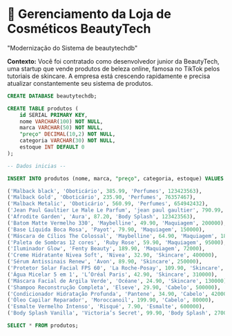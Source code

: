 # 🎯 Gerenciamento da Loja de Cosméticos BeautyTech
"Modernização do Sistema de beautytechdb"

**Contexto:**  Você foi contratado como desenvolvedor junior da BeautyTech, uma startup que vende produtos de beleza online, famosa no TikTok pelos tutoriais de skincare. A empresa está crescendo rapidamente e precisa atualizar constantemente seu sistema de produtos.

```sql
CREATE DATABASE beautytechdb;

CREATE TABLE produtos (
    id SERIAL PRIMARY KEY,
    nome VARCHAR(100) NOT NULL,
    marca VARCHAR(50) NOT NULL,
    "preço" DECIMAL(10,2) NOT NULL,
    categoria VARCHAR(30) NOT NULL,
    estoque INT DEFAULT 0
);

-- Dados inicias --

INSERT INTO produtos (nome, marca, "preço", categoria, estoque) VALUES

('Malback black', 'Oboticário', 385.99, 'Perfumes', 123423563),
('Malback Gold', 'Oboticário', 235.90, 'Perfumes', 76357467),
('Malback Metalic', 'Oboticário', 560.99, 'Perfumes', 654942432),
('Jean Paul Gaultier Le Male Le Parfum', 'jean paul gaultier', 790.99, 'Perfumes', 653633563),
('Afrodite Garden', 'Aura', 87.20, 'Body Splash', 123423563),
('Batom Matte Vermelho 330', 'Maybelline', 49.90, 'Maquiagem', 200000),
('Base Líquida Boca Rosa', 'Payot', 79.90, 'Maquiagem', 150000),
('Máscara de Cílios The Colossal', 'Maybelline', 64.90, 'Maquiagem', 180000),
('Paleta de Sombras 12 cores', 'Ruby Rose', 59.90, 'Maquiagem', 95000),
('Iluminador Glow', 'Fenty Beauty', 189.90, 'Maquiagem', 72000),
('Creme Hidratante Nivea Soft', 'Nivea', 32.90, 'Skincare', 400000),
('Sérum Antissinais Renew', 'Avon', 89.90, 'Skincare', 250000),
('Protetor Solar Facial FPS 60', 'La Roche-Posay', 109.90, 'Skincare', 190000),
('Água Micelar 5 em 1', 'L’Oréal Paris', 42.90, 'Skincare', 310000),
('Máscara Facial de Argila Verde', 'Océane', 24.90, 'Skincare', 130000),
('Shampoo Reconstrução Completa', 'Elseve', 29.90, 'Cabelo', 500000),
('Condicionador Hidratação Profunda', 'Pantene', 34.90, 'Cabelo', 420000),
('Óleo Capilar Reparador', 'Moroccanoil', 199.90, 'Cabelo', 80000),
('Esmalte Vermelho Intenso', 'Risqué', 7.90, 'Esmalte', 600000),
('Body Splash Vanilla', 'Victoria’s Secret', 99.90, 'Body Splash', 270000);

SELECT * FROM produtos;
```